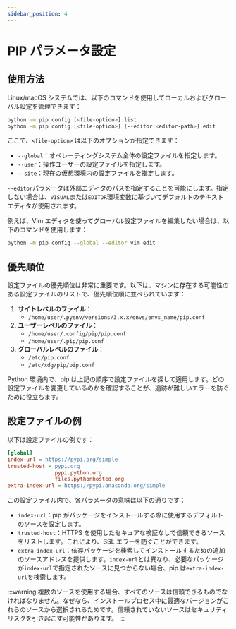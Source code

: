 ```yaml
---
sidebar_position: 4
---
```


# PIP パラメータ設定

## 使用方法

Linux/macOS システムでは、以下のコマンドを使用してローカルおよびグローバル設定を管理できます：

```bash
python -m pip config [<file-option>] list
python -m pip config [<file-option>] [--editor <editor-path>] edit
```

ここで、`<file-option>` は以下のオプションが指定できます：

- `--global`：オペレーティングシステム全体の設定ファイルを指定します。
- `--user`：操作ユーザーの設定ファイルを指定します。
- `--site`：現在の仮想環境内の設定ファイルを指定します。

`--editor`パラメータは外部エディタのパスを指定することを可能にします。指定しない場合は、`VISUAL`または`EDITOR`環境変数に基づいてデフォルトのテキストエディタが使用されます。

例えば、Vim エディタを使ってグローバル設定ファイルを編集したい場合は、以下のコマンドを使用します：

```bash
python -m pip config --global --editor vim edit
```

## 優先順位

設定ファイルの優先順位は非常に重要です。以下は、マシンに存在する可能性のある設定ファイルのリストで、優先順位順に並べられています：

1. **サイトレベルのファイル**：
   - `/home/user/.pyenv/versions/3.x.x/envs/envs_name/pip.conf`
2. **ユーザーレベルのファイル**：
   - `/home/user/.config/pip/pip.conf`
   - `/home/user/.pip/pip.conf`
3. **グローバルレベルのファイル**：
   - `/etc/pip.conf`
   - `/etc/xdg/pip/pip.conf`

Python 環境内で、pip は上記の順序で設定ファイルを探して適用します。どの設定ファイルを変更しているのかを確認することが、追跡が難しいエラーを防ぐために役立ちます。

## 設定ファイルの例

以下は設定ファイルの例です：

```ini
[global]
index-url = https://pypi.org/simple
trusted-host = pypi.org
               pypi.python.org
               files.pythonhosted.org
extra-index-url = https://pypi.anaconda.org/simple
```

この設定ファイル内で、各パラメータの意味は以下の通りです：

- `index-url`：pip がパッケージをインストールする際に使用するデフォルトのソースを設定します。
- `trusted-host`：HTTPS を使用したセキュアな検証なしで信頼できるソースをリストします。これにより、SSL エラーを防ぐことができます。
- `extra-index-url`：依存パッケージを検索してインストールするための追加のソースアドレスを提供します。`index-url`とは異なり、必要なパッケージが`index-url`で指定されたソースに見つからない場合、pip は`extra-index-url`を検索します。

:::warning
複数のソースを使用する場合、すべてのソースは信頼できるものでなければなりません。なぜなら、インストールプロセス中に最適なバージョンがこれらのソースから選択されるためです。信頼されていないソースはセキュリティリスクを引き起こす可能性があります。
:::
